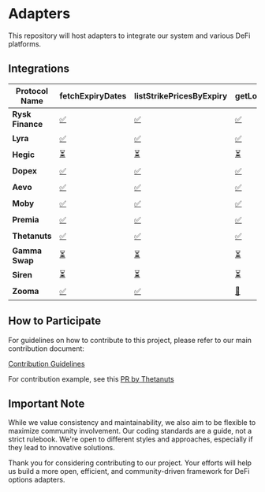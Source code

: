 # Adapters

This repository will host adapters to integrate our system and various DeFi platforms.

## Integrations

<!-- INTEGRATIONS_TABLE_SECTION -->

| **Protocol Name** | **fetchExpiryDates**                                                                                              | **listStrikePricesByExpiry**                                                                                              | **getLongOptionPremium**                                                                                              | **getShortOptionPremium**                                                                                              | **buyOptionContract**                                                                                              | **addOptionToPosition**                                                                                              | **exerciseOptionContract**                                                                                              | **sellOptionBackToIssuer**                                                                                              | **transferOptionOwnership**                                                                                              |
| ----------------- | ----------------------------------------------------------------------------------------------------------------- | ------------------------------------------------------------------------------------------------------------------------- | --------------------------------------------------------------------------------------------------------------------- | ---------------------------------------------------------------------------------------------------------------------- | ------------------------------------------------------------------------------------------------------------------ | -------------------------------------------------------------------------------------------------------------------- | ----------------------------------------------------------------------------------------------------------------------- | ----------------------------------------------------------------------------------------------------------------------- | ------------------------------------------------------------------------------------------------------------------------ |
| **Rysk Finance**  | [✅](https://github.com/grixprotocol/defi-options-adapters/blob/main/rysk-finance/fetchExpiryDates/CONTRIBUTE.md) | [✅](https://github.com/grixprotocol/defi-options-adapters/blob/main/rysk-finance/listStrikePricesByExpiry/CONTRIBUTE.md) | [✅](https://github.com/grixprotocol/defi-options-adapters/blob/main/rysk-finance/getLongOptionPremium/CONTRIBUTE.md) | [⏳](https://github.com/grixprotocol/defi-options-adapters/blob/main/rysk-finance/getShortOptionPremium/CONTRIBUTE.md) | [✅](https://github.com/grixprotocol/defi-options-adapters/blob/main/rysk-finance/buyOptionContract/CONTRIBUTE.md) | [✅](https://github.com/grixprotocol/defi-options-adapters/blob/main/rysk-finance/addOptionToPosition/CONTRIBUTE.md) | [⏳](https://github.com/grixprotocol/defi-options-adapters/blob/main/rysk-finance/exerciseOptionContract/CONTRIBUTE.md) | [⏳](https://github.com/grixprotocol/defi-options-adapters/blob/main/rysk-finance/sellOptionBackToIssuer/CONTRIBUTE.md) | [⏳](https://github.com/grixprotocol/defi-options-adapters/blob/main/rysk-finance/transferOptionOwnership/CONTRIBUTE.md) |
| **Lyra**          | [✅](https://github.com/grixprotocol/defi-options-adapters/blob/main/lyra/fetchExpiryDates/CONTRIBUTE.md)         | [✅](https://github.com/grixprotocol/defi-options-adapters/blob/main/lyra/listStrikePricesByExpiry/CONTRIBUTE.md)         | [✅](https://github.com/grixprotocol/defi-options-adapters/blob/main/lyra/getLongOptionPremium/CONTRIBUTE.md)         | [⏳](https://github.com/grixprotocol/defi-options-adapters/blob/main/lyra/getShortOptionPremium/CONTRIBUTE.md)         | [⏳](https://github.com/grixprotocol/defi-options-adapters/blob/main/lyra/buyOptionContract/CONTRIBUTE.md)         | [⏳](https://github.com/grixprotocol/defi-options-adapters/blob/main/lyra/addOptionToPosition/CONTRIBUTE.md)         | [⏳](https://github.com/grixprotocol/defi-options-adapters/blob/main/lyra/exerciseOptionContract/CONTRIBUTE.md)         | [⏳](https://github.com/grixprotocol/defi-options-adapters/blob/main/lyra/sellOptionBackToIssuer/CONTRIBUTE.md)         | [⏳](https://github.com/grixprotocol/defi-options-adapters/blob/main/lyra/transferOptionOwnership/CONTRIBUTE.md)         |
| **Hegic**         | [⏳](https://github.com/grixprotocol/defi-options-adapters/blob/main/hegic/fetchExpiryDates/CONTRIBUTE.md)        | [⏳](https://github.com/grixprotocol/defi-options-adapters/blob/main/hegic/listStrikePricesByExpiry/CONTRIBUTE.md)        | [⏳](https://github.com/grixprotocol/defi-options-adapters/blob/main/hegic/getLongOptionPremium/CONTRIBUTE.md)        | [⏳](https://github.com/grixprotocol/defi-options-adapters/blob/main/hegic/getShortOptionPremium/CONTRIBUTE.md)        | [⏳](https://github.com/grixprotocol/defi-options-adapters/blob/main/hegic/buyOptionContract/CONTRIBUTE.md)        | [⏳](https://github.com/grixprotocol/defi-options-adapters/blob/main/hegic/addOptionToPosition/CONTRIBUTE.md)        | [⏳](https://github.com/grixprotocol/defi-options-adapters/blob/main/hegic/exerciseOptionContract/CONTRIBUTE.md)        | [⏳](https://github.com/grixprotocol/defi-options-adapters/blob/main/hegic/sellOptionBackToIssuer/CONTRIBUTE.md)        | [⏳](https://github.com/grixprotocol/defi-options-adapters/blob/main/hegic/transferOptionOwnership/CONTRIBUTE.md)        |
| **Dopex**         | [✅](https://github.com/grixprotocol/defi-options-adapters/blob/main/dopex/fetchExpiryDates/CONTRIBUTE.md)        | [✅](https://github.com/grixprotocol/defi-options-adapters/blob/main/dopex/listStrikePricesByExpiry/CONTRIBUTE.md)        | [✅](https://github.com/grixprotocol/defi-options-adapters/blob/main/dopex/getLongOptionPremium/CONTRIBUTE.md)        | [⏳](https://github.com/grixprotocol/defi-options-adapters/blob/main/dopex/getShortOptionPremium/CONTRIBUTE.md)        | [⏳](https://github.com/grixprotocol/defi-options-adapters/blob/main/dopex/buyOptionContract/CONTRIBUTE.md)        | [⏳](https://github.com/grixprotocol/defi-options-adapters/blob/main/dopex/addOptionToPosition/CONTRIBUTE.md)        | [⏳](https://github.com/grixprotocol/defi-options-adapters/blob/main/dopex/exerciseOptionContract/CONTRIBUTE.md)        | [⏳](https://github.com/grixprotocol/defi-options-adapters/blob/main/dopex/sellOptionBackToIssuer/CONTRIBUTE.md)        | [⏳](https://github.com/grixprotocol/defi-options-adapters/blob/main/dopex/transferOptionOwnership/CONTRIBUTE.md)        |
| **Aevo**          | [✅](https://github.com/grixprotocol/defi-options-adapters/blob/main/aevo/fetchExpiryDates/CONTRIBUTE.md)         | [✅](https://github.com/grixprotocol/defi-options-adapters/blob/main/aevo/listStrikePricesByExpiry/CONTRIBUTE.md)         | [✅](aevo/getLongOptionPremium/CONTRIBUTE.md)                                                                         | [✅](https://github.com/grixprotocol/defi-options-adapters/blob/main/aevo/getShortOptionPremium/CONTRIBUTE.md)         | [⏳](https://github.com/grixprotocol/defi-options-adapters/blob/main/aevo/buyOptionContract/CONTRIBUTE.md)         | [⏳](https://github.com/grixprotocol/defi-options-adapters/blob/main/aevo/addOptionToPosition/CONTRIBUTE.md)         | [⏳](https://github.com/grixprotocol/defi-options-adapters/blob/main/aevo/exerciseOptionContract/CONTRIBUTE.md)         | [⏳](https://github.com/grixprotocol/defi-options-adapters/blob/main/aevo/sellOptionBackToIssuer/CONTRIBUTE.md)         | [⏳](https://github.com/grixprotocol/defi-options-adapters/blob/main/aevo/transferOptionOwnership/CONTRIBUTE.md)         |
| **Moby**          | [✅](https://github.com/grixprotocol/defi-options-adapters/blob/main/moby/fetchExpiryDates/CONTRIBUTE.md)         | [✅](https://github.com/grixprotocol/defi-options-adapters/blob/main/moby/listStrikePricesByExpiry/CONTRIBUTE.md)         | [✅](https://github.com/grixprotocol/defi-options-adapters/blob/main/moby/getLongOptionPremium/CONTRIBUTE.md)         | [✅](https://github.com/grixprotocol/defi-options-adapters/blob/main/moby/getShortOptionPremium/CONTRIBUTE.md)         | [✅](https://github.com/grixprotocol/defi-options-adapters/blob/main/moby/buyOptionContract/CONTRIBUTE.md)         | [✅](https://github.com/grixprotocol/defi-options-adapters/blob/main/moby/addOptionToPosition/CONTRIBUTE.md)         | [⏳](https://github.com/grixprotocol/defi-options-adapters/blob/main/moby/exerciseOptionContract/CONTRIBUTE.md)         | [⏳](https://github.com/grixprotocol/defi-options-adapters/blob/main/moby/sellOptionBackToIssuer/CONTRIBUTE.md)         | [⏳](https://github.com/grixprotocol/defi-options-adapters/blob/main/moby/transferOptionOwnership/CONTRIBUTE.md)         |
| **Premia**        | [✅](https://github.com/grixprotocol/defi-options-adapters/blob/main/premia/fetchExpiryDates/CONTRIBUTE.md)       | [✅](https://github.com/grixprotocol/defi-options-adapters/blob/main/premia/listStrikePricesByExpiry/CONTRIBUTE.md)       | [✅](https://github.com/grixprotocol/defi-options-adapters/blob/main/premia/getLongOptionPremium/CONTRIBUTE.md)       | [⏳](https://github.com/grixprotocol/defi-options-adapters/blob/main/premia/getShortOptionPremium/CONTRIBUTE.md)       | [✅](https://github.com/grixprotocol/defi-options-adapters/blob/main/premia/buyOptionContract/CONTRIBUTE.md)       | [✅](https://github.com/grixprotocol/defi-options-adapters/blob/main/premia/addOptionToPosition/CONTRIBUTE.md)       | [⏳](https://github.com/grixprotocol/defi-options-adapters/blob/main/premia/exerciseOptionContract/CONTRIBUTE.md)       | [⏳](https://github.com/grixprotocol/defi-options-adapters/blob/main/premia/sellOptionBackToIssuer/CONTRIBUTE.md)       | [⏳](https://github.com/grixprotocol/defi-options-adapters/blob/main/premia/transferOptionOwnership/CONTRIBUTE.md)       |
| **Thetanuts**     | [✅](thetanuts/fetchExpiryDates/CONTRIBUTE.md)                                                                    | [✅](https://github.com/grixprotocol/defi-options-adapters/blob/main/thetanuts/listStrikePricesByExpiry/CONTRIBUTE.md)    | [✅](https://github.com/grixprotocol/defi-options-adapters/blob/main/thetanuts/getLongOptionPremium/CONTRIBUTE.md)    | [⏳](https://github.com/grixprotocol/defi-options-adapters/blob/main/thetanuts/getShortOptionPremium/CONTRIBUTE.md)    | [⏳](https://github.com/grixprotocol/defi-options-adapters/blob/main/thetanuts/buyOptionContract/CONTRIBUTE.md)    | [⏳](https://github.com/grixprotocol/defi-options-adapters/blob/main/thetanuts/addOptionToPosition/CONTRIBUTE.md)    | [⏳](https://github.com/grixprotocol/defi-options-adapters/blob/main/thetanuts/exerciseOptionContract/CONTRIBUTE.md)    | [⏳](https://github.com/grixprotocol/defi-options-adapters/blob/main/thetanuts/sellOptionBackToIssuer/CONTRIBUTE.md)    | [⏳](https://github.com/grixprotocol/defi-options-adapters/blob/main/thetanuts/transferOptionOwnership/CONTRIBUTE.md)    |
| **Gamma Swap**    | [⏳](https://github.com/grixprotocol/defi-options-adapters/blob/main/gamma-swap/fetchExpiryDates/CONTRIBUTE.md)   | [⏳](https://github.com/grixprotocol/defi-options-adapters/blob/main/gamma-swap/listStrikePricesByExpiry/CONTRIBUTE.md)   | [⏳](https://github.com/grixprotocol/defi-options-adapters/blob/main/gamma-swap/getLongOptionPremium/CONTRIBUTE.md)   | [⏳](https://github.com/grixprotocol/defi-options-adapters/blob/main/gamma-swap/getShortOptionPremium/CONTRIBUTE.md)   | [⏳](https://github.com/grixprotocol/defi-options-adapters/blob/main/gamma-swap/buyOptionContract/CONTRIBUTE.md)   | [⏳](https://github.com/grixprotocol/defi-options-adapters/blob/main/gamma-swap/addOptionToPosition/CONTRIBUTE.md)   | [⏳](https://github.com/grixprotocol/defi-options-adapters/blob/main/gamma-swap/exerciseOptionContract/CONTRIBUTE.md)   | [⏳](https://github.com/grixprotocol/defi-options-adapters/blob/main/gamma-swap/sellOptionBackToIssuer/CONTRIBUTE.md)   | [⏳](https://github.com/grixprotocol/defi-options-adapters/blob/main/gamma-swap/transferOptionOwnership/CONTRIBUTE.md)   |
| **Siren**         | [⏳](https://github.com/grixprotocol/defi-options-adapters/blob/main/siren/fetchExpiryDates/CONTRIBUTE.md)        | [⏳](https://github.com/grixprotocol/defi-options-adapters/blob/main/siren/listStrikePricesByExpiry/CONTRIBUTE.md)        | [⏳](https://github.com/grixprotocol/defi-options-adapters/blob/main/siren/getLongOptionPremium/CONTRIBUTE.md)        | [⏳](https://github.com/grixprotocol/defi-options-adapters/blob/main/siren/getShortOptionPremium/CONTRIBUTE.md)        | [⏳](https://github.com/grixprotocol/defi-options-adapters/blob/main/siren/buyOptionContract/CONTRIBUTE.md)        | [⏳](https://github.com/grixprotocol/defi-options-adapters/blob/main/siren/addOptionToPosition/CONTRIBUTE.md)        | [⏳](https://github.com/grixprotocol/defi-options-adapters/blob/main/siren/exerciseOptionContract/CONTRIBUTE.md)        | [⏳](https://github.com/grixprotocol/defi-options-adapters/blob/main/siren/sellOptionBackToIssuer/CONTRIBUTE.md)        | [⏳](https://github.com/grixprotocol/defi-options-adapters/blob/main/siren/transferOptionOwnership/CONTRIBUTE.md)        |
| **Zooma**         | [✅](https://github.com/grixprotocol/defi-options-adapters/blob/main/zooma/fetchExpiryDates/CONTRIBUTE.md)        | [✅](https://github.com/grixprotocol/defi-options-adapters/blob/main/zooma/listStrikePricesByExpiry/CONTRIBUTE.md)        | [🔄](https://github.com/grixprotocol/defi-options-adapters/blob/main/zooma/getLongOptionPremium/CONTRIBUTE.md)        | [⏳](https://github.com/grixprotocol/defi-options-adapters/blob/main/zooma/getShortOptionPremium/CONTRIBUTE.md)        | [⏳](https://github.com/grixprotocol/defi-options-adapters/blob/main/zooma/buyOptionContract/CONTRIBUTE.md)        | [⏳](https://github.com/grixprotocol/defi-options-adapters/blob/main/zooma/addOptionToPosition/CONTRIBUTE.md)        | [⏳](https://github.com/grixprotocol/defi-options-adapters/blob/main/zooma/exerciseOptionContract/CONTRIBUTE.md)        | [⏳](https://github.com/grixprotocol/defi-options-adapters/blob/main/zooma/sellOptionBackToIssuer/CONTRIBUTE.md)        | [⏳](https://github.com/grixprotocol/defi-options-adapters/blob/main/zooma/transferOptionOwnership/CONTRIBUTE.md)        |

<!-- INTEGRATIONS_TABLE_SECTION -->

## How to Participate

For guidelines on how to contribute to this project, please refer to our main contribution document:

[Contribution Guidelines](https://github.com/grixprotocol/defi-options-adapters/blob/main/CONTRIBUTE.md)

For contribution example, see this [PR by Thetanuts](https://github.com/grixprotocol/defi-options-adapters/pull/4)

## Important Note

While we value consistency and maintainability, we also aim to be flexible to maximize community involvement. Our coding standards are a guide, not a strict rulebook. We're open to different styles and approaches, especially if they lead to innovative solutions.

Thank you for considering contributing to our project. Your efforts will help us build a more open, efficient, and community-driven framework for DeFi options adapters.
